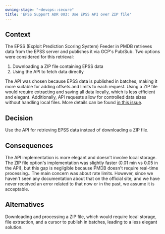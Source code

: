 ```yaml
---
owning-stage: "~devops::secure"
title: 'EPSS Support ADR 003: Use EPSS API over ZIP file'
---
```


## Context

The EPSS (Exploit Prediction Scoring System) Feeder in PMDB retrieves data from the EPSS server and publishes it via GCP's Pub/Sub. Two options were considered for this retrieval:

1. Downloading a ZIP file containing EPSS data
2. Using the API to fetch data directly

The API was chosen because EPSS data is published in batches, making it more suitable for adding offsets and limits to each request. Using a ZIP file would require extracting and saving all data locally, which is less efficient and elegant. Additionally, API requests allow for controlled data sizes without handling local files. More details can be found [in this issue](https://gitlab.com/gitlab-org/gitlab/-/issues/468129#note_2006034466).

## Decision

Use the API for retrieving EPSS data instead of downloading a ZIP file.

## Consequences

The API implementation is more elegant and doesn't involve local storage. The ZIP file option's implementation was slightly faster (0.01 min vs 0.05 in the API), but this gap is negligible because PMDB doesn't require real-time processing..
The main concern was about rate limits. However, since we haven't seen any documentation about that on the official site, and we have never received an error related to that now or in the past, we assume it is acceptable.

## Alternatives

Downloading and processing a ZIP file, which would require local storage, file extraction, and a cursor to publish in batches, leading to a less elegant solution.

